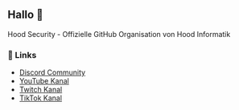 ## Hallo 👋

Hood Security - Offizielle GitHub Organisation von Hood Informatik

### 🔗 Links
- [Discord Community](https://discord.gg/QzT2xfhu73)
- [YouTube Kanal](https://www.youtube.com/@HoodInformatik)
- [Twitch Kanal](https://twitch.tv/hoodinformatik)
- [TikTok Kanal](https://tiktok.com/@hoodinformatik)

